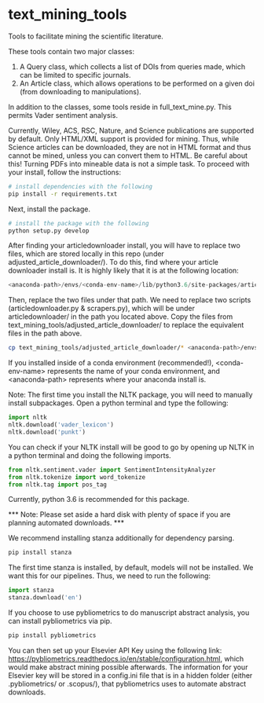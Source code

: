 # text_mining_tools
Tools to facilitate mining the scientific literature.

These tools contain two major classes:
1. A Query class, which collects a list of DOIs from queries made, which can be limited to specific journals.
2. An Article class, which allows operations to be performed on a given doi (from downloading to manipulations).

In addition to the classes, some tools reside in full_text_mine.py. This permits Vader sentiment analysis.

Currently, Wiley, ACS, RSC, Nature, and Science publications are supported by default. Only HTML/XML support is provided for mining.
Thus, while Science articles can be downloaded, they are not in HTML format and thus cannot be mined, unless you can convert them to HTML. Be careful about this! Turning PDFs into mineable data is not a simple task. To proceed with your install, follow the instructions:

```bash
# install dependencies with the following
pip install -r requirements.txt 
```
Next, install the package.
```bash
# install the package with the following
python setup.py develop
```

After finding your articledownloader install, you will have to replace two files, which are stored locally in this repo (under adjusted_article_downloader/). To do this, find where your article downloader install is. It is highly likely that it is at the following location:
```python
<anaconda-path>/envs/<conda-env-name>/lib/python3.6/site-packages/articledownloader/
``` 
Then, replace the two files under that path. We need to replace two scripts (articledownloader.py & scrapers.py), which will be under articledownloader/ in the path you located above. Copy the files from text_mining_tools/adjusted_article_downloader/ to replace the equivalent files in the path above.
```bash
cp text_mining_tools/adjusted_article_downloader/* <anaconda-path>/envs/<conda-env-name>/lib/python3.6/site-packages/articledownloader/
``` 
If you installed inside of a conda environment (recommended!),  \<conda-env-name\> represents the name of your conda environment, and \<anaconda-path\> represents where your anaconda install is. 
  
Note: The first time you install the NLTK package, you will need to manually install subpackages. 
Open a python terminal and type the following:

```python
import nltk
nltk.download('vader_lexicon')
nltk.download('punkt')
```

You can check if your NLTK install will be good to go by opening up NLTK in a python terminal and doing the following imports.

```python
from nltk.sentiment.vader import SentimentIntensityAnalyzer
from nltk.tokenize import word_tokenize
from nltk.tag import pos_tag
```

Currently, python 3.6 is recommended for this package.

*** Note: Please set aside a hard disk with plenty of space if you are planning automated downloads. ***

We recommend installing stanza additionally for dependency parsing. 
  
```bash
pip install stanza
```
The first time stanza is installed, by default, models will not be installed. We want this for our pipelines. Thus, we need to run the following:
```python
import stanza
stanza.download('en')
```  
  
If you choose to use pybliometrics to do manuscript abstract analysis, you can install pybliometrics via pip.
  
```bash
pip install pybliometrics
```
  
You can then set up your Elsevier API Key using the following link: https://pybliometrics.readthedocs.io/en/stable/configuration.html, which would make abstract mining possible afterwards. The information for your Elsevier key will be stored in a config.ini file that is in a hidden folder (either .pybliometrics/ or .scopus/), that pybliometrics uses to automate abstract downloads.

